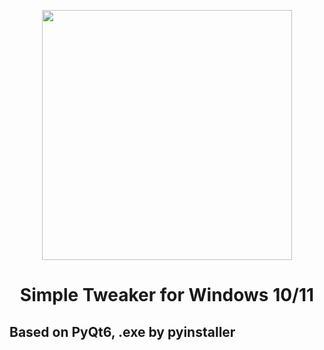 <p align=center><img src="https://github.com/C0reLabs/CoreTweak/assets/80628386/7281fbdc-670c-4656-970f-6b987aaa096f" width=400/></p>

<h1 align=center>Simple Tweaker for Windows 10/11</h1>

## Based on PyQt6, .exe by pyinstaller
